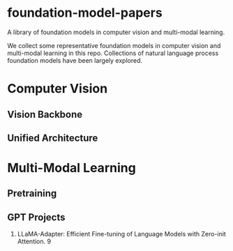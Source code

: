 # foundation-model-papers
A library of foundation models in computer vision and multi-modal learning. 

We collect some representative foundation models in computer vision and multi-modal learning in this repo. Collections of natural language process foundation models have been largely explored. 



# Computer Vision

## Vision Backbone


## Unified Architecture


# Multi-Modal Learning

## Pretraining


## GPT Projects


1. LLaMA-Adapter: Efficient Fine-tuning of Language Models with Zero-init Attention. 9